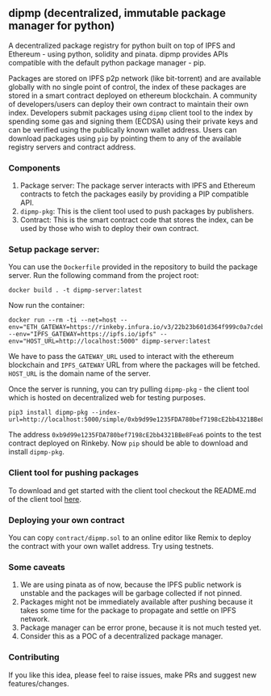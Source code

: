 ## dipmp (decentralized, immutable package manager for python)
 A decentralized package registry for python built on top of IPFS and Ethereum - using python, solidity and pinata. dipmp provides APIs compatible with the default python package manager - pip. 

Packages are stored on IPFS p2p network (like bit-torrent) and are available globally with no single point of control, the index of these packages are stored in a smart contract deployed on ethereum blockchain. A community of developers/users can deploy their own contract to maintain their own index. Developers submit packages using `dipmp` client tool to the index by spending some gas and signing them (ECDSA) using their private keys and can be verified using the publically known wallet address. Users can download packages using `pip` by pointing them to any of the available registry servers and contract address.

### Components
1. Package server: The package server interacts with IPFS and Ethereum contracts to fetch the packages easily by providing a PIP compatible API. 
2. `dipmp-pkg`: This is the client tool used to push packages by publishers.
3. Contract: This is the smart contract code that stores the index, can be used by those who wish to deploy their own contract.

### Setup package server:
You can use the `Dockerfile` provided in the repository to build the package server. Run the following command from the project root:
```
docker build . -t dipmp-server:latest
```
Now run the container:
```
docker run --rm -ti --net=host --env="ETH_GATEWAY=https://rinkeby.infura.io/v3/22b23b601d364f999c0a7cdeb7bad4" --env="IPFS_GATEWAY=https://ipfs.io/ipfs" --env="HOST_URL=http://localhost:5000" dipmp-server:latest
```
We have to pass the `GATEWAY_URL` used to interact with the ethereum blockchain and `IPFS_GATEWAY` URL from where the packages will be fetched. `HOST_URL` is the domain name of the server.

Once the server is running, you can try pulling `dipmp-pkg` - the client tool which is hosted on decentralized web for testing purposes.
```
pip3 install dipmp-pkg --index-url=http://localhost:5000/simple/0xb9d99e1235FDA780bef7198cE2bb4321BBe8Fea6
```
The address `0xb9d99e1235FDA780bef7198cE2bb4321BBe8Fea6` points to the test contract deployed on Rinkeby. Now `pip` should be able to download and install `dipmp-pkg`.

### Client tool for pushing packages
To download and get started with the client tool checkout the README.md of the client tool [here](./dipmp_pkg/README.md).

### Deploying your own contract
You can copy `contract/dipmp.sol` to an online editor like Remix to deploy the contract with your own wallet address. Try using testnets.

### Some caveats
1. We are using pinata as of now, because the IPFS public network is unstable and the packages will be garbage collected if not pinned.
2. Packages might not be immediately available after pushing because it takes some time for the package to propagate and settle on IPFS network.
3. Package manager can be error prone, because it is not much tested yet.
4. Consider this as a POC of a decentralized package manager.

### Contributing
If you like this idea, please feel to raise issues, make PRs and suggest new features/changes.
